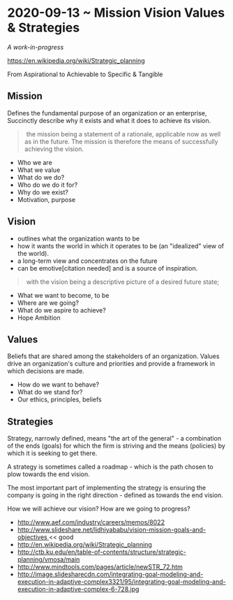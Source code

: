 # 2020-09-13 ~ Mission Vision Values & Strategies


_A work-in-progress_

https://en.wikipedia.org/wiki/Strategic_planning

From Aspirational to Achievable to Specific & Tangible

## Mission

Defines the fundamental purpose of an organization or an enterprise,
Succinctly describe why it exists and what it does to achieve its vision.

> the mission being a statement of a rationale, applicable now as well as in the future.
> The mission is therefore the means of successfully achieving the vision.

* Who we are
* What we value
* What do we do?
* Who do we do it for?
* Why do we exist?
* Motivation, purpose

## Vision

* outlines what the organization wants to be
* how it wants the world in which it operates to be (an "idealized" view of the world).
* a long-term view and concentrates on the future
* can be emotive[citation needed] and is a source of inspiration.

> with the vision being a descriptive picture of a desired future state;

* What we want to become, to be
* Where are we going?
* What do we aspire to achieve?
* Hope Ambition


## Values

Beliefs that are shared among the stakeholders of an organization.
Values drive an organization's culture and priorities and provide a framework in which decisions are made.

* How do we want to behave?
* What do we stand for?
* Our ethics, principles, beliefs

## Strategies

Strategy, narrowly defined, means "the art of the general" - a combination of the ends (goals) for which the firm is striving and the means (policies) by which it is seeking to get there.

A strategy is sometimes called a roadmap - which is the path chosen to plow towards the end vision.

The most important part of implementing the strategy is ensuring the company is going in the right direction - defined as towards the end vision.

How we will achieve our vision?
How are we going to progress?


* http://www.aef.com/industry/careers/memos/8022
* http://www.slideshare.net/lidhiyababu/vision-mission-goals-and-objectives << good
* http://en.wikipedia.org/wiki/Strategic_planning
* http://ctb.ku.edu/en/table-of-contents/structure/strategic-planning/vmosa/main
* http://www.mindtools.com/pages/article/newSTR_72.htm
* http://image.slidesharecdn.com/integrating-goal-modeling-and-execution-in-adaptive-complex3321/95/integrating-goal-modeling-and-execution-in-adaptive-complex-6-728.jpg


